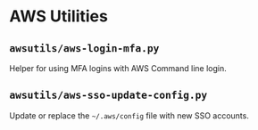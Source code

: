 # AWS Utilities

## `awsutils/aws-login-mfa.py`

Helper for using MFA logins with AWS Command line login.

## `awsutils/aws-sso-update-config.py`

Update or replace the `~/.aws/config` file with new SSO accounts.
